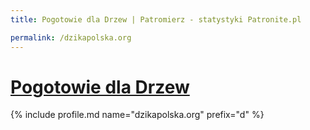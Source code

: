 ```yaml
---
title: Pogotowie dla Drzew | Patromierz - statystyki Patronite.pl

permalink: /dzikapolska.org
---
```


# [Pogotowie dla Drzew](https://patronite.pl/dzikapolska.org)

{% include profile.md name="dzikapolska.org" prefix="d" %}
